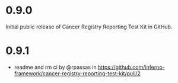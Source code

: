 # 0.9.0
Initial public release of Cancer Registry Reporting Test Kit in GitHub.

# 0.9.1
* readme and rm ci by @rpassas in https://github.com/inferno-framework/cancer-registry-reporting-test-kit/pull/2